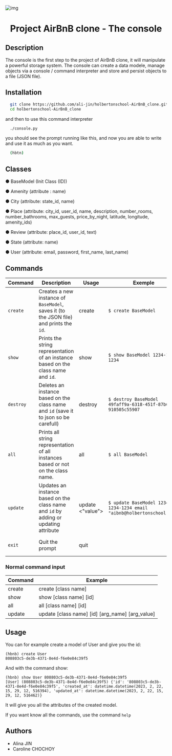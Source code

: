 ![img](https://www.tabbykatz.com/hbnb.png)

# <p align="center">Project AirBnB clone - The console</p>

## Description
The console is the first step to the project of AirBnB clone, it will manipulate a powerful storage system. The console can create a data modele, manage objects via a console / command interpreter and store and persist objects to a file (JSON file).

## Installation

```bash
  git clone https://github.com/ali-jin/holbertonschool-AirBnB_clone.git
  cd holbertonschool-AirBnB_clone
```
    

and then to use this command interpreter

```bash
  ./console.py
```

you should see the prompt running like this, and now you are able to write and use it as much as you want.

```bash
  (hbtn)
```

## Classes

● BaseModel (Init Class (ID))

● Amenity (attribute : name)

● City (attribute: state_id, name)

● Place (attribute: city_id, user_id, name, description, number_rooms, number_bathrooms, max_guests, price_by_night, latitude, longitude, amenity_ids)

● Review (attribute: place_id, user_id, text)

● State (attribute: name)

● User (attribute: email, password, first_name, last_name)


## Commands

| Command     | Description                                                                                                            | Usage                  | Exemple   | Output |
|-------------|------------------------------------------------------------------------------------------------------------------------|--------------------------|----------|-------|
| `create`        | Creates a new instance of `BaseModel`, saves it (to the JSON file) and prints the `id`.                                                                                         | create <classes>       | `$ create BaseModel`         |  49faff9a-6318-451f-87b6-910505c55907 |
| `show`        | Prints the string representation of an instance based on the class name and `id`. | show <classes> <id>                                                                                         | `$ show BaseModel 1234-1234-1234` | [BaseModel] (1234-1234-1234) {'id': '1234-1234-1234'}|
| `destroy`        | Deletes an instance based on the class name and `id` (save it to json so be carefull)                                                                                   | destroy <classes> <id>          | `$ destroy BaseModel 49faff9a-6318-451f-87b6-910505c55907  `       | No Output
| `all`        | Prints all string representation of all instances based or not on the class name.                                                                                      | all <classes>          | `$ all BaseModel`       | ["[BaseModel] (2dd6e...|
| `update`        | Updates an instance based on the class name and `id` by adding or updating attribute                                                                                            | update <classes> <id> <attribute> <"value">          | `$ update BaseModel 1234-1234-1234 email "aibnb@holbertonschool.com"`      | No output|
| `exit`        | Quit the prompt                                                                                            | quit         |         | No ouput, just close the console!


### Normal command input

|Command| Example|
|--|--|
|create| create [class name] |
|show| show [class name] [id] |
|all| all [class name] [id]|
|update| update [class name] [id] [arg_name] [arg_value]|


## Usage
You can for example create a model of User and give you the id:
```
(hbnb) create User
808803c5-de3b-4371-8e4d-f6e0e84c39f5
````
And with the command show:
```
(hbnb) show User 808803c5-de3b-4371-8e4d-f6e0e84c39f5
[User] (808803c5-de3b-4371-8e4d-f6e0e84c39f5) {'id': '808803c5-de3b-4371-8e4d-f6e0e84c39f5', 'created_at': datetime.datetime(2023, 2, 22, 15, 29, 12, 516394), 'updated_at': datetime.datetime(2023, 2, 22, 15, 29, 12, 516462)}
```
It will give you all the attributes of the created model.

If you want know all the commands, use the command `help`

## Authors

- Alina JIN
- Caroline CHOCHOY

